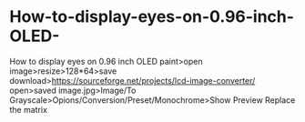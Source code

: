# How-to-display-eyes-on-0.96-inch-OLED-
How to display eyes on 0.96 inch OLED
paint>open image>resize>128*64>save
download>https://sourceforge.net/projects/lcd-image-converter/
open>saved image.jpg>Image/To Grayscale>Opions/Conversion/Preset/Monochrome>Show Preview
Replace the matrix
